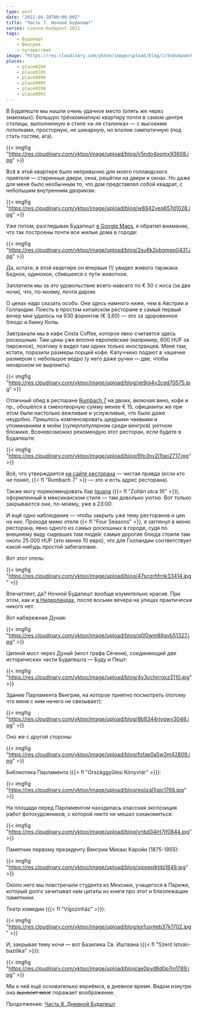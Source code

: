 ```yaml
---
type: post
date: "2011-04-20T00:00:00Z"
title: "Часть 7. Ночной Будапешт"
series: vienna-budapest-2011
tags:
    - Будапешт
    - Венгрия
    - путешествия
image: "https://res.cloudinary.com/yktoo/image/upload/blog/ir5ndo4pomx93608.jpg"
places:
    - place0104
    - place0105
    - place0096
    - place0095
    - place0108
    - place0093
---
```


В Будапеште мы нашли очень удачное место (опять же через знакомых): большую трёхкомнатную квартиру почти в самом центре столицы, выполненную в стиле «а-ля сталинка» — с высокими потолками, просторную, не шикарную, но вполне симпатичную (под стать гостям, ага).

{{< imgfig "https://res.cloudinary.com/yktoo/image/upload/blog/ir5ndo4pomx93608.jpg" >}}

<!--more-->

Всё в этой квартире было непривычно для моего голландского приятеля — старинные двери, окна, решётки на двери и окнах. Но даже для меня было необычным то, что дом представлял собой квадрат, с небольшим внутренним двориком:

{{< imgfig "https://res.cloudinary.com/yktoo/image/upload/blog/w8942yeq657d1028.jpg" >}}

Уже потом, разглядывая Будапешт [в Google Maps](http://goo.gl/ARgrv), я обратил внимание, что так построены почти все жилые дома в городе:

{{< imgfig "https://res.cloudinary.com/yktoo/image/upload/blog/2su6k2pbgmep0431.jpg" >}}

Да, кстати, в этой квартире он впервые (!) увидел живого таракана. Бедное, одинокое, сбившееся с пути животное.

Заплатили мы за это удовольствие всего-навсего по € 50 с носа (за две ночи), что, по-моему, почти даром.

О ценах надо сказать особо. Они здесь намного ниже, чем в Австрии и Голландии. Поесть в простом китайском ресторане в самый первый вечер мне удалось на 930 форинтов (€ 3,60) — это за здоровенное блюдо и банку Колы.

Завтракали мы в кафе Costa Coffee, которое явно считается здесь роскошным. Там цены уже вполне европейские (например, 600 HUF за пирожное), поэтому я видел там одних только иностранцев. Меня там, кстати, поразили размеры порций кофе. Капуччино подают в чашечке размером с небольшое ведро (у него даже ручки — две, чтобы ненароком не выронить):

{{< imgfig "https://res.cloudinary.com/yktoo/image/upload/blog/xe9ol4v2cqd70575.jpg" >}}

Отличный обед в ресторане [Rumbach 7](http://www.rumbach7.hu/) на двоих, включая вино, кофе и пр., обошёлся в смехотворную сумму менее € 15, официанты же при этом были настолько вежливые и услужливые, что было даже неудобно. Пришлось компенсировать щедрыми чаевыми и упоминанием в моём (суперпопулярном среди венгров) уютном бложике. Всеневозможно рекомендую этот ресторан, если будете в Будапеште:

{{< imgfig "https://res.cloudinary.com/yktoo/image/upload/blog/6fp3ny2l1tao2717.jpg" >}}

Всё, что утверждается [на сайте ресторана](http://www.rumbach7.hu/) — чистая правда (если кто не понял, {{< fl "Rumbach 7" >}} — это и есть адрес ресторана).

Также могу порекомендовать бар [Iguana](http://www.iguana.hu/) ({{< fl "Zoltán utca 16" >}}), оформленный в мексиканском стиле — там довольно уютно. Вот только закрываются они, по-моему, уже в 23:00.

И ещё одно наблюдение — чтобы закрыть уже тему ресторанов и цен на них. Проходя мимо отеля {{< fl "Four Seasons" >}}, я заглянул в меню ресторана, явно одного из самых роскошных в городе, судя по внешнему виду сидевших там людей: самые дорогие блюда стоили там около 25 000 HUF (это менее 10 евро), что для Голландии соответствует какой-нибудь простой забегаловке.

Вот этот отель:

{{< imgfig "https://res.cloudinary.com/yktoo/image/upload/blog/47scgrhfrnk33414.jpg" >}}

Впечатляет, да? Ночной Будапешт вообще изумительно красив. При этом, как и [в Нидерландах](0066), после восьми вечера на улицах практически никого нет.

Вот набережная Дуная:

{{< imgfig "https://res.cloudinary.com/yktoo/image/upload/blog/q0l0wm88qvb51327.jpg" >}}

Цепной мост через Дунай (мост графа Сéчени), соединяющий две исторических части Будапешта — Буду и Пешт:

{{< imgfig "https://res.cloudinary.com/yktoo/image/upload/blog/4v3ochjrroxz3110.jpg" >}}

Здание Парламента Венгрии, на которое приятно посмотреть (потому что меня с ним ничего не связывает):

{{< imgfig "https://res.cloudinary.com/yktoo/image/upload/blog/8b8344riyqwv3048.jpg" >}}

Оно же с другой стороны:

{{< imgfig "https://res.cloudinary.com/yktoo/image/upload/blog/fofae0a5w3m42809.jpg" >}}

Библиотека Парламента ({{< fl "Országgyűlési Könyvtár" >}}):

{{< imgfig "https://res.cloudinary.com/yktoo/image/upload/blog/eoijzal1igjc1766.jpg" >}}

На площади перед Парламентом находилась классная экспозиция работ фотохудожников, с которой никто не мешал ознакомиться:

{{< imgfig "https://res.cloudinary.com/yktoo/image/upload/blog/vnbd34lrt7jf0844.jpg" >}}

Памятник первому президенту Венгрии Михаю Каройи (1875-1955):

{{< imgfig "https://res.cloudinary.com/yktoo/image/upload/blog/xipxeplktibj1849.jpg" >}}

Около него мы повстречали студента из Мексики, учащегося в Париже, который долго зачитывал нам цитаты из книги про этот и близлежащие памятники.

Театр комедии ({{< fl "Vígszínház" >}}):

{{< imgfig "https://res.cloudinary.com/yktoo/image/upload/blog/exfusnteb37k1702.jpg" >}}

И, закрывая тему ночи — вот Базилика Св. Иштвана ({{< fl "Szent István-bazilika" >}}):

{{< imgfig "https://res.cloudinary.com/yktoo/image/upload/blog/ae0pyd8d0p7m1789.jpg" >}}

Мы к ней ещё основательно вернёмся, в дневное время. Видом изнутри она ~~выносит мозг~~ поражает воображение.

Продолжение: [Часть 8. Дневной Будапешт](0090)
